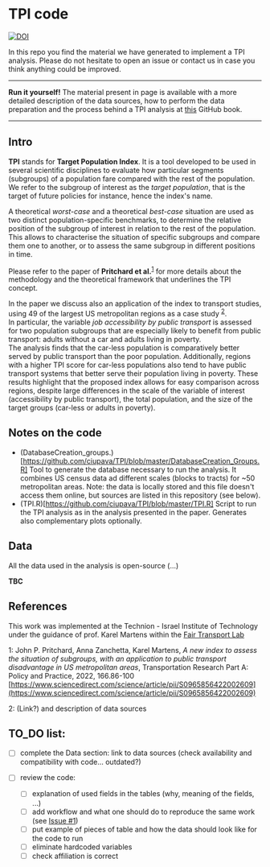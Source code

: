# TPI code

[![DOI](https://zenodo.org/badge/207566992.svg)](https://zenodo.org/badge/latestdoi/207566992)

In this repo you find the material we have generated to implement a TPI analysis.
Please do not hesitate to open an issue or contact us in case you think anything could be improved.

---

**Run it yourself!**
The material present in page is available with a more detailed description of the data sources, how to perform the data preparation and the process behind a TPI analysis at [this](https://ciupava.github.io/TPI/) GitHub book.

---


## Intro

**TPI** stands for **Target Population Index**. It is a tool developed to be used in several scientific disciplines to evaluate how particular segments (subgroups) of a population fare compared with the rest of the population. We refer to the subgroup of interest as the _target population_, that is the target of future policies for instance, hence the index's name.

A theoretical _worst-case_ and a theoretical _best-case_ situation are used as two distinct population-specific benchmarks, to determine the relative position of the subgroup of interest in relation to the rest of the population. This allows to characterise the situation of specific subgroups and compare them one to another, or to assess the same subgroup in different positions in time.

Please refer to the paper of **Pritchard et al.**<sup>[1](#paper_footnote)</sup> for more details about the methodology and the theoretical framework that underlines the TPI concept.

In the paper we discuss also an application of the index to transport studies, using 49 of the largest US metropolitan regions as a case study <sup>[2](#data_footnote)</sup>.
<br> In particular, the variable _job accessibility by public transport_ is assessed for two population subgroups that are especially likely to benefit from public transport: adults without a car and adults living in poverty.
<br> The analysis finds that the car-less population is comparatively better served by public transport than the poor population. Additionally, regions with a higher TPI score for car-less populations also tend to have public transport systems that better serve their population living in poverty. These results highlight that the proposed index allows for easy comparison across regions, despite large differences in the scale of the variable of interest (accessibility by public transport), the total population, and the size of the target groups (car-less or adults in poverty).


## Notes on the code
- (DatabaseCreation_groups.)[https://github.com/ciupava/TPI/blob/master/DatabaseCreation_Groups.R]
Tool to generate the database necessary to run the analysis. It combines US census data ad different scales (blocks to tracts) for ~50 metropolitan areas. Note: the data is locally stored and this file doesn't access them online, but sources are listed in this repository (see below).
- (TPI.R)[https://github.com/ciupava/TPI/blob/master/TPI.R]
Script to run the TPI analysis as in the analysis presented in the paper. Generates also complementary plots optionally.


## Data
All the data used in the analysis is open-source (...)

**TBC**



## References

This work was implemented at the Technion - Israel Institute of Technology under the guidance of prof. Karel Martens within the [Fair Transport Lab](https://karelm.net.technion.ac.il/)

<a name="paper_footnote">1</a>: John P. Pritchard, Anna Zanchetta, Karel Martens, _A new index to assess the situation of subgroups, with an application to public transport disadvantage in US metropolitan areas_, Transportation Research Part A: Policy and Practice, 2022, 166.86-100<br/>
[https://www.sciencedirect.com/science/article/pii/S0965856422002609](https://www.sciencedirect.com/science/article/pii/S0965856422002609)

<a name="data_footnote">2</a>: (Link?) and description of data sources

## TO_DO list:

- [ ] complete the Data section: link to data sources (check availability and compatibility with code... outdated?)
- [ ] review the code:

    - [ ] explanation of used fields in the tables (why, meaning of the fields, ...)
    - [ ] add workflow and what one should do to reproduce the same work (see [Issue #1](https://github.com/ciupava/TPI/issues/1))
    - [ ] put example of pieces of table and how the data should look like for the code to run
    - [ ] eliminate hardcoded variables
    - [ ] check affiliation is correct
